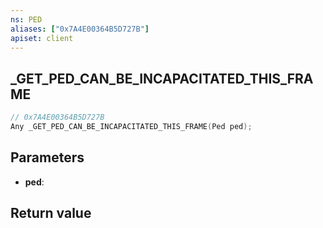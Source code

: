 ```yaml
---
ns: PED
aliases: ["0x7A4E00364B5D727B"]
apiset: client
---
```

## _GET_PED_CAN_BE_INCAPACITATED_THIS_FRAME

```c
// 0x7A4E00364B5D727B
Any _GET_PED_CAN_BE_INCAPACITATED_THIS_FRAME(Ped ped);
```


## Parameters
* **ped**:

## Return value

